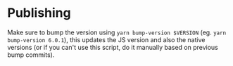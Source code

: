 # Publishing

Make sure to bump the version using `yarn bump-version $VERSION` (eg. `yarn bump-version 6.0.1`), this updates the JS version and also the native versions (or if you can't use this script, do it manually based on previous bump commits).
